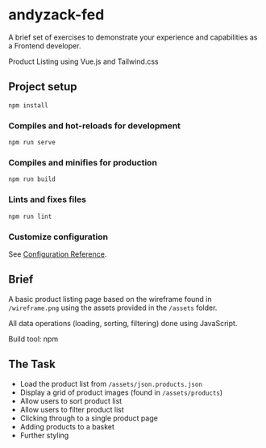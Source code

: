 # andyzack-fed
A brief set of exercises to demonstrate your experience and capabilities as a Frontend developer.

Product Listing using Vue.js and Tailwind.css


## Project setup
```
npm install
```

### Compiles and hot-reloads for development
```
npm run serve
```

### Compiles and minifies for production
```
npm run build
```

### Lints and fixes files
```
npm run lint
```

### Customize configuration
See [Configuration Reference](https://cli.vuejs.org/config/).


## Brief
A basic product listing page based on the wireframe found in `/wireframe.png` using the assets provided in the `/assets` folder.

All data operations (loading, sorting, filtering) done using JavaScript.

Build tool: npm

## The Task
* Load the product list from `/assets/json.products.json`
* Display a grid of product images (found in `/assets/products`)
* Allow users to sort product list
* Allow users to filter product list
* Clicking through to a single product page
* Adding products to a basket
* Further styling
